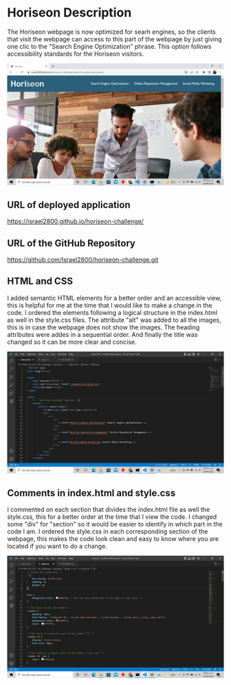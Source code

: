 # Horiseon Description

The Horiseon webpage is now optimized for searh engines, so the clients that visit the webpage can access to this part of the webpage by just giving one clic to the "Search Engine Optimization" phrase. This option follows accessibility standards for the Horiseon visitors.

![Screenshot of how I ordered the code.](assets/images/screenshot-1.png)

## URL of deployed application

https://israel2800.github.io/horiseon-challenge/

## URL of the GitHub Repository

https://github.com/Israel2800/horiseon-challenge.git

## HTML and CSS

I added semantic HTML elements for a better order and an accessible view, this is helpful for me at the time that I would like to make a change in the code. I ordered the elements following a logical structure in the index.html as well in the style.css files. The attribute "alt" was added to all the images, this is in case the webpage does not show the images. The heading attributes were addes in a sequential order. And finally the title was changed so it can be more clear and concise.

![Screenshot of how I ordered the code.](assets/images/screenshot-2.png)

## Comments in index.html and style.css

I commented on each section that divides the index.html file as well the style.css, this for a better order at the time that I view the code. I changed some "div" for "section" so it would be easier to identify in which part in the code I am. I ordered the style.css in each corresponding section of the webpage, this makes the code look clean and easy to know where you are located if you want to do a change.

![Screenshot of my comments in the code.](assets/images/screenshot-3.png)